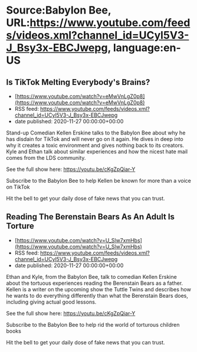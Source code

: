 # Source:Babylon Bee, URL:https://www.youtube.com/feeds/videos.xml?channel_id=UCyl5V3-J_Bsy3x-EBCJwepg, language:en-US

## Is TikTok Melting Everybody's Brains?
 - [https://www.youtube.com/watch?v=eMwVnLgZ0p8](https://www.youtube.com/watch?v=eMwVnLgZ0p8)
 - RSS feed: https://www.youtube.com/feeds/videos.xml?channel_id=UCyl5V3-J_Bsy3x-EBCJwepg
 - date published: 2020-11-27 00:00:00+00:00

Stand-up Comedian Kellen Erskine talks to the Babylon Bee about why he has disdain for TikTok and will never go on it again. He dives in deep into why it creates a toxic environment and gives nothing back to its creators. Kyle and Ethan talk about similar experiences and how the nicest hate mail comes from the LDS community. 

See the full show here:
https://youtu.be/cKgZpQiar-Y

Subscribe to the Babylon Bee to help Kellen be known for more than a voice on TikTok

Hit the bell to get your daily dose of fake news that you can trust.

## Reading The Berenstain Bears As An Adult Is Torture
 - [https://www.youtube.com/watch?v=U_Slw7xmHbs](https://www.youtube.com/watch?v=U_Slw7xmHbs)
 - RSS feed: https://www.youtube.com/feeds/videos.xml?channel_id=UCyl5V3-J_Bsy3x-EBCJwepg
 - date published: 2020-11-27 00:00:00+00:00

Ethan and Kyle, from the Babylon Bee, talk to comedian Kellen Erskine about the tortuous experiences reading the Berenstain Bears as a father. Kellen is a writer on the upcoming show the Tuttle Twins and describes how he wants to do everything differently than what the Berenstain Bears does, including giving actual good lessons. 

See the full show here:
https://youtu.be/cKgZpQiar-Y

Subscribe to the Babylon Bee to help rid the world of torturous children books

Hit the bell to get your daily dose of fake news that you can trust.

